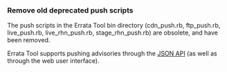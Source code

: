 ### Remove old deprecated push scripts

The push scripts in the Errata Tool bin directory (cdn_push.rb, ftp_push.rb,
live_push.rb, live_rhn_push.rb, stage_rhn_push.rb) are obsolete, and have been
removed.

Errata Tool supports pushing advisories through the [JSON API][PushApi]
(as well as through the web user interface).

[PushApi]: https://errata.devel.redhat.com/developer-guide/api-http-api.html#api-pushing-advisories
